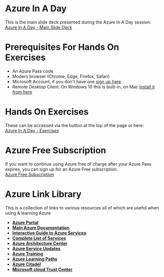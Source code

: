 # Azure In A Day

This is the main slide deck presented during the Azure In A Day session:  
<a href="slides.pdf" class="btn-green" target="_blank">Azure In A Day - Main Slide Deck</a>


# Prerequisites For Hands On Exercises
- An Azure Pass code
- Modern browser (Chrome, Edge, Firefox, Safari)
- Microsoft Account, if you don't have one [sign up here](https://signup.live.com/)
- Remote Desktop Client. On Windows 10 this is built-in, on Mac [install it from here](https://itunes.apple.com/gb/app/microsoft-remote-desktop-10/id1295203466)


# Hands On Exercises
These can be accessed via the button at the top of the page or here:  
<a href="exercises" class="btn-green" target="_blank">Azure In A Day - Exercises</a>


# Azure Free Subscription
If you want to continue using Azure free of charge after your Azure Pass expires, you can sign up for an Azure Free subscription.  
<a href="https://azure.microsoft.com/en-gb/free/" class="btn-blue" target="_blank">Azure Free Subscription</a>

# Azure Link Library
This is a collection of links to various resources all of which are useful when using & learning Azure

- [**Azure Portal**](https://portal.azure.com)
- [**Main Azure Documentation**](https://docs.microsoft.com/en-us/azure/)
- [**Interactive Guide to Azure Services**](https://azureinteractives.azurewebsites.net/Azure101Cards/default.html)
- [**Complete List of Services**](https://azure.microsoft.com/en-us/services/)
- [**Azure Architecture Center**](https://docs.microsoft.com/en-us/azure/architecture/)
- [**Azure Service Updates**](https://azure.microsoft.com/en-gb/updates/)
- [**Azure Training**](https://azure.microsoft.com/en-us/training/)
- [**Azure Learning Paths**](https://azure.microsoft.com/en-us/training/learning-paths/)
- [**Azure Citadel**](https://azurecitadel.github.io/)
- [**Microsoft cloud Trust Center**](https://www.microsoft.com/en-us/TrustCenter/Compliance/default.aspx)
